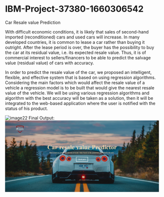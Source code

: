 # IBM-Project-37380-1660306542
Car Resale value Prediction

With difficult economic conditions, it is likely that sales of second-hand imported (reconditioned) cars and used cars will increase. In many developed countries, it is common to lease a car rather than buying it outright. After the lease period is over, the buyer has the possibility to buy the car at its residual value, i.e. its expected resale value. Thus, it is of commercial interest to sellers/financers to be able to predict the salvage value (residual value) of cars with accuracy.

In order to predict the resale value of the car, we proposed an intelligent, flexible, and effective system that is based on using regression algorithms. Considering the main factors which would affect the resale value of a vehicle a regression model is to be built that would give the nearest resale value of the vehicle. We will be using various regression algorithms and algorithm with the best accuracy will be taken as a solution, then it will be integrated to the web-based application where the user is notified with the status of his product.

![image22](https://user-images.githubusercontent.com/97331451/196427469-d2a25a0b-ff5c-45ea-a55a-918794e6676b.png)
Final Output:
![image23](https://github.com/IBM-EPBL/IBM-Project-37380-1660306542/blob/main/Project%20Development%20Phase/Sprint%203/static/Images/final.png)

